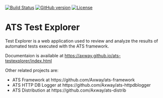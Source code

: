 [![Build Status](https://travis-ci.org/Axway/ats-testexplorer.svg?branch=master)](https://travis-ci.org/Axway/ats-testexplorer)
[![GitHub version](https://badge.fury.io/gh/Axway%2Fats-testexplorer.svg)](https://badge.fury.io/gh/Axway%2Fats-testexplorer)
[![License](https://img.shields.io/badge/License-Apache%202.0-blue.svg)](https://opensource.org/licenses/Apache-2.0)
# ATS Test Explorer
Test Explorer is a web application used to review and analyze the results of automated tests executed with the ATS framework.

Documentaion is available at https://axway.github.io/ats-testexplorer/index.html

Other related projects are:
<ul>
  <li>ATS Framework at https://github.com/Axway/ats-framework</li>
  <li>ATS HTTP DB Logger at https://github.com/Axway/ats-httpdblogger</li>
  <li>ATS Distribution at https://github.com/Axway/ats-distrib</li>
</ul>
